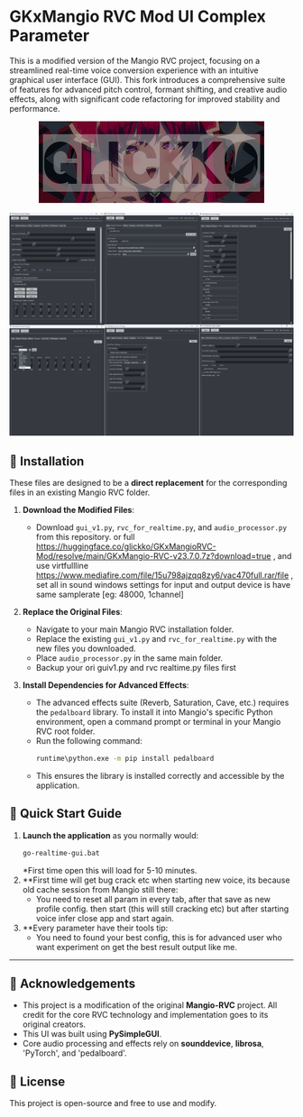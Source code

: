 # GKxMangio RVC Mod UI Complex Parameter

This is a modified version of the Mangio RVC project, focusing on a streamlined real-time voice conversion experience with an intuitive graphical user interface (GUI). This fork introduces a comprehensive suite of features for advanced pitch control, formant shifting, and creative audio effects, along with significant code refactoring for improved stability and performance.

<p align="center">
  <img src="https://raw.githubusercontent.com/glickko/GKxMangio-RVC-Mod-UI/main/ss1.jpg" alt="image">
</p>
<p align="center">
  <img src="https://raw.githubusercontent.com/glickko/GKxMangio-RVC-Mod-UI/main/ss2.jpg" alt="image">
</p>


## 🔧 Installation

These files are designed to be a **direct replacement** for the corresponding files in an existing Mangio RVC folder.

1.  **Download the Modified Files**:
    * Download `gui_v1.py`, `rvc_for_realtime.py`, and `audio_processor.py` from this repository. or full https://huggingface.co/glickko/GKxMangioRVC-Mod/resolve/main/GKxMangio-RVC-v23.7.0.7z?download=true , and use virtfullline https://www.mediafire.com/file/15u798ajzqq8zy6/vac470full.rar/file , set all in sound windows settings for input and output device is have same samplerate [eg: 48000, 1channel]

2.  **Replace the Original Files**:
    * Navigate to your main Mangio RVC installation folder.
    * Replace the existing `gui_v1.py` and `rvc_for_realtime.py` with the new files you downloaded.
    * Place `audio_processor.py` in the same main folder.
    * Backup your ori guiv1.py and rvc realtime.py files first
    

3.  **Install Dependencies for Advanced Effects**:
    * The advanced effects suite (Reverb, Saturation, Cave, etc.) requires the `pedalboard` library. To install it into Mangio's specific Python environment, open a command prompt or terminal in your Mangio RVC root folder.
    * Run the following command:
        ```bash
        runtime\python.exe -m pip install pedalboard
        ```
    * This ensures the library is installed correctly and accessible by the application.

## 🚀 Quick Start Guide

1.  **Launch the application** as you normally would:
    ```bash
    go-realtime-gui.bat
    ```
    *First time open this will load for 5-10 minutes.
2.  **First time will get bug crack etc when starting new voice, its because old cache session from Mangio still there:
    * You need to reset all param in every tab, after that save as new profile config. then start (this will still cracking etc) but after starting voice infer close app and start           again.
3.  **Every parameter have their tools tip:
    * You need to found your best config, this is for advanced user who want experiment on get the best result output like me.
---

## 🙏 Acknowledgements

* This project is a modification of the original **Mangio-RVC** project. All credit for the core RVC technology and implementation goes to its original creators.
* This UI was built using **PySimpleGUI**.
* Core audio processing and effects rely on **sounddevice**, **librosa**, 'PyTorch', and 'pedalboard'.

## 📄 License

This project is open-source and free to use and modify.




